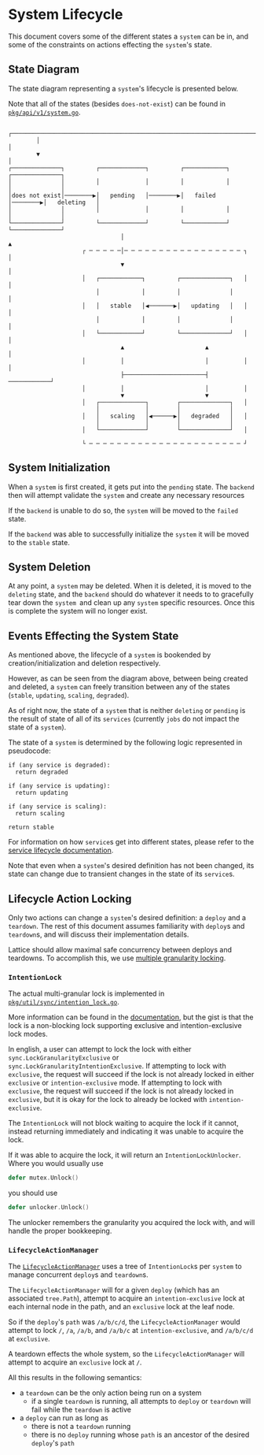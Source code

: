 # System Lifecycle

This document covers some of the different states a `system` can be in, and some of the constraints on actions effecting the `system`'s state.

## State Diagram

The state diagram representing a `system`'s lifecycle is presented below.

Note that all of the states (besides `does-not-exist`) can be found in [`pkg/api/v1/system.go`](../../../pkg/api/v1/system.go).

```
        ┌───────────────────────────────────────────────────────────────────────┐       
        │                                                                       │       
        ▼                                                                       │       
┌──────────────┐         ┌─────────────┐         ┌────────────┐         ┌──────────────┐
│              │         │             │         │            │         │              │
│does not exist│────────▶│   pending   │────────▶│   failed   │────────▶│   deleting   │
│              │         │             │         │            │         │              │
└──────────────┘         └─────────────┘         └────────────┘         └──────────────┘
                                │                                               ▲       
                     ┌ ─ ─ ─ ─ ─│─ ─ ─ ─ ─ ─ ─ ─ ─ ─ ─ ─ ─ ─ ─ ─ ─ ┐            │       
                                ▼                                               │       
                     │   ┌────────────┐         ┌──────────────┐   │            │       
                         │            │         │              │                │       
                     │   │   stable   │◀───────▶│   updating   │   │            │       
                         │            │         │              │                │       
                     │   └────────────┘         └──────────────┘   │            │       
                                ▲                       ▲                       │       
                     │          │                       │          │            │       
                                ├───────────────────────┤           ────────────┘       
                     │          │                       │          │                    
                                ▼                       ▼                               
                     │   ┌─────────────┐        ┌──────────────┐   │                    
                         │             │        │              │                        
                     │   │   scaling   │◀──────▶│   degraded   │   │                    
                         │             │        │              │                        
                     │   └─────────────┘        └──────────────┘   │                    
                                                                                        
                     └ ─ ─ ─ ─ ─ ─ ─ ─ ─ ─ ─ ─ ─ ─ ─ ─ ─ ─ ─ ─ ─ ─ ┘                    
```

## System Initialization

When a `system` is first created, it gets put into the `pending` state. The `backend` then will attempt validate the `system` and create any necessary resources

If the `backend` is unable to do so, the `system` will be moved to the `failed` state.

If the `backend` was able to successfully initialize the `system` it will be moved to the `stable` state.

## System Deletion

At any point, a `system` may be deleted. When it is deleted, it is moved to the `deleting` state, and the `backend` should do whatever it needs to to gracefully tear down the `system `and clean up any `system` specific resources. Once this is complete the system will no longer exist.

## Events Effecting the System State

As mentioned above, the lifecycle of a `system` is bookended by creation/initialization and deletion respectively.

However, as can be seen from the diagram above, between being created and deleted, a `system` can freely transition between any of the states (`stable`, `updating`, `scaling`, `degraded`).

As of right now, the state of a `system` that is neither `deleting` or `pending` is the result of state of all of its `services` (currently `jobs` do not impact the state of a `system`).

The state of a `system` is determined by the following logic represented in pseudocode:

```
if (any service is degraded):
  return degraded
  
if (any service is updating):
  return updating
  
if (any service is scaling):
  return scaling

return stable
```

For information on how `service`s get into different states, please refer to the [service lifecycle documentation](service).

Note that even when a `system`'s desired definition has not been changed, its state can change due to transient changes in the state of its `service`s.

## Lifecycle Action Locking

Only two actions can change a `system`'s desired definition: a `deploy` and a `teardown`. The rest of this document assumes familiarity with `deploy`s and `teardown`s, and will discuss their implementation details.

Lattice should allow maximal safe concurrency between deploys and teardowns. To accomplish this, we use [multiple granularity locking](https://en.wikipedia.org/wiki/Multiple_granularity_locking).

### `IntentionLock`
The actual multi-granular lock is implemented in [`pkg/util/sync/intention_lock.go`](../../../pkg/util/sync/intention_lock.go). 

More information can be found in the [documentation](https://godoc.org/github.com/mlab-lattice/lattice/pkg/util/sync#IntentionLock), but the gist is that the lock is a non-blocking lock supporting exclusive and intention-exclusive lock modes.

In english, a user can attempt to lock the lock with either `sync.LockGranularityExclusive` or `sync.LockGranularityIntentionExclusive`. If attempting to lock with `exclusive`, the request will succeed if the lock is not already locked in either `exclusive` or `intention-exclusive` mode. If attempting to lock with `exclusive`, the request will succeed if the lock is not already locked in `exclusive`, but it is okay for the lock to already be locked with `intention-exclusive`.

The `IntentionLock` will not block waiting to acquire the lock if it cannot, instead returning immediately and indicating it was unable to acquire the lock.

If it was able to acquire the lock, it will return an `IntentionLockUnlocker`. Where you would usually use 

```go
defer mutex.Unlock()
```

you should use

```go
defer unlocker.Unlock()
```

The unlocker remembers the granularity you acquired the lock with, and will handle the proper bookkeeping.

### `LifecycleActionManager`

The [`LifecycleActionManager`](../../../pkg/util/sync/lifecycle_action.go) uses a tree of `IntentionLock`s per `system` to manage concurrent `deploy`s and `teardown`s.

The `LifecycleActionManager` will for a given `deploy` (which has an associated `tree.Path`), attempt to acquire an `intention-exclusive` lock at each internal node in the path, and an `exclusive` lock at the leaf node.

So if the `deploy`'s `path` was `/a/b/c/d`, the `LifecycleActionManager` would attempt to lock `/`, `/a`, `/a/b`, and `/a/b/c` at `intention-exclusive`, and `/a/b/c/d` at `exclusive`.

A teardown effects the whole system, so the `LifecycleActionManager` will attempt to acquire an `exclusive` lock at `/`.

All this results in the following semantics:
- a `teardown` can be the only action being run on a system
  - if a single `teardown` is running, all attempts to `deploy` or `teardown` will fail while the `teardown` is active
- a `deploy` can run as long as
  - there is not a `teardown` running
  - there is no `deploy` running whose `path` is an ancestor of the desired `deploy`'s `path`

